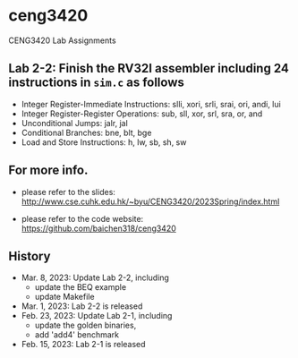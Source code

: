 # ceng3420
CENG3420 Lab Assignments

## Lab 2-2: Finish the RV32I assembler including 24 instructions in `sim.c` as follows
* Integer Register-Immediate Instructions:
            slli, xori, srli, srai, ori, andi, lui
* Integer Register-Register Operations:
            sub, sll, xor, srl, sra, or, and
* Unconditional Jumps:
            jalr, jal
* Conditional Branches:
            bne, blt, bge
* Load and Store Instructions:
            h, lw, sb, sh, sw

## For more info.

- please refer to the slides: http://www.cse.cuhk.edu.hk/~byu/CENG3420/2023Spring/index.html

- please refer to the code website: https://github.com/baichen318/ceng3420

## History
* Mar.  8, 2023: Update Lab 2-2, including
    - update the BEQ example
    - update Makefile
* Mar.  1, 2023: Lab 2-2 is released
* Feb. 23, 2023: Update Lab 2-1, including
    - update the golden binaries,
    - add 'add4' benchmark
* Feb. 15, 2023: Lab 2-1 is released
